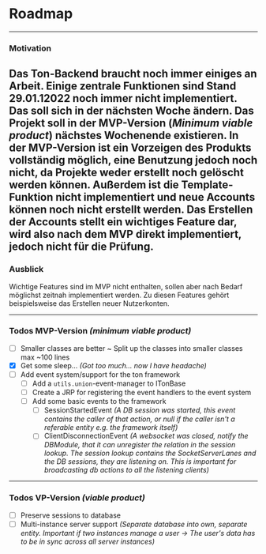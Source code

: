 # Roadmap

---
### Motivation
Das Ton-Backend braucht noch immer einiges an Arbeit. Einige zentrale Funktionen sind Stand 29.01.12022 noch immer nicht implementiert.
Das soll sich in der nächsten Woche ändern. Das Projekt soll in der MVP-Version (*Minimum viable product*) nächstes Wochenende existieren.
In der MVP-Version ist ein Vorzeigen des Produkts vollständig möglich, eine Benutzung jedoch noch nicht, da Projekte weder erstellt noch gelöscht werden können.
Außerdem ist die Template-Funktion nicht implementiert und neue Accounts können noch nicht erstellt werden.
Das Erstellen der Accounts stellt ein wichtiges Feature dar, wird also nach dem MVP direkt implementiert, jedoch nicht für die Prüfung.
---
### Ausblick
Wichtige Features sind im MVP nicht enthalten, sollen aber nach Bedarf möglichst zeitnah implementiert werden.
Zu diesen Features gehört beispielsweise das Erstellen neuer Nutzerkonten.
___
### Todos MVP-Version *(minimum viable product)*
- [ ] Smaller classes are better ~ Split up the classes into smaller classes max ~100 lines
- [x] Get some sleep... *(Got too much... now I have headache)*
- [ ] Add event system/support for the ton framework
  - [ ] Add a `utils.union`-event-manager to ITonBase
  - [ ] Create a JRP for registering the event handlers to the event system
  - [ ] Add some basic events to the framework
    - [ ] SessionStartedEvent *(A DB session was started, this event contains the caller of that action, or null if the caller isn't a referable entity e.g. the framework itself)*
    - [ ] ClientDisconnectionEvent *(A websocket was closed, notify the DBModule, that it can unregister the relation in the session lookup. The session lookup contains the SocketServerLanes and the DB sessions, they are listening on. This is important for broadcasting db actions to all the listening clients)*

___
### Todos VP-Version *(viable product)*
- [ ] Preserve sessions to database
- [ ] Multi-instance server support *(Separate database into own, separate entity. Important if two instances manage a user -> The user's data has to be in sync across all server instances)*
